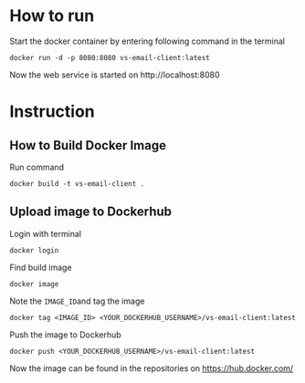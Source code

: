# How to run

Start the docker container by entering following command in the terminal
```
docker run -d -p 8080:8080 vs-email-client:latest
```

Now the web service is started on http://localhost:8080


# Instruction

## How to Build Docker Image

Run command
```
docker build -t vs-email-client .
```

## Upload image to Dockerhub

Login with terminal
```
docker login
```

Find build image
```
docker image
```

Note the `IMAGE_ID`and tag the image

```
docker tag <IMAGE_ID> <YOUR_DOCKERHUB_USERNAME>/vs-email-client:latest
```

Push the image to Dockerhub
```
docker push <YOUR_DOCKERHUB_USERNAME>/vs-email-client:latest
```

Now the image can be found in the repositories on https://hub.docker.com/


